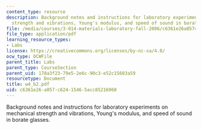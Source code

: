 ```yaml
---
content_type: resource
description: Background notes and instructions for laboratory experiments on mechanical
  strength and vibrations, Young's modulus, and speed of sound in borate glasses.
file: /media/courses/3-014-materials-laboratory-fall-2006/c6361e26a057c62415465acc85216960_w4_b2.pdf
file_type: application/pdf
learning_resource_types:
- Labs
license: https://creativecommons.org/licenses/by-nc-sa/4.0/
ocw_type: OCWFile
parent_title: Labs
parent_type: CourseSection
parent_uid: 178a3f23-79e5-2e6c-90c3-e52c15603a59
resourcetype: Document
title: w4_b2.pdf
uid: c6361e26-a057-c624-1546-5acc85216960
---
```

Background notes and instructions for laboratory experiments on mechanical strength and vibrations, Young's modulus, and speed of sound in borate glasses.